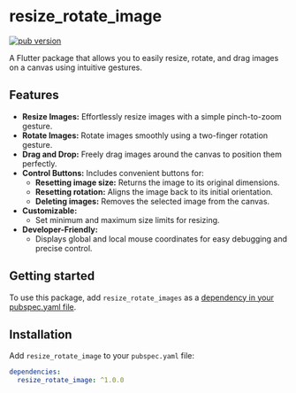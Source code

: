 # resize_rotate_image

[![pub version](https://img.shields.io/pub/v/resize_rotate_image.svg)](https://pub.dev/packages/resize_rotate_image)

A Flutter package that allows you to easily resize, rotate, and drag images on a canvas using intuitive gestures.

## Features

*   **Resize Images:** Effortlessly resize images with a simple pinch-to-zoom gesture.
*   **Rotate Images:** Rotate images smoothly using a two-finger rotation gesture.
*   **Drag and Drop:** Freely drag images around the canvas to position them perfectly.
*   **Control Buttons:** Includes convenient buttons for:
    *   **Resetting image size:** Returns the image to its original dimensions.
    *   **Resetting rotation:** Aligns the image back to its initial orientation.
    *   **Deleting images:** Removes the selected image from the canvas.
*   **Customizable:**
    *   Set minimum and maximum size limits for resizing.
*   **Developer-Friendly:**
    *   Displays global and local mouse coordinates for easy debugging and precise control.

## Getting started

To use this package, add `resize_rotate_images` as a [dependency in your pubspec.yaml file](https://flutter.dev/docs/development/packages-and-plugins/using-packages).

## Installation

Add `resize_rotate_image` to your `pubspec.yaml` file:

```yaml
dependencies:
  resize_rotate_image: ^1.0.0